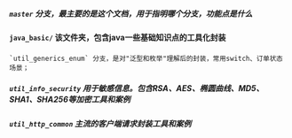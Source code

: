 ##### **`master` 分支，最主要的是这个文档，用于指明哪个分支，功能点是什么**

#### `java_basic/` 该文件夹，包含java一些基础知识点的工具化封装
    `util_generics_enum` 分支，是对"泛型和枚举"理解后的封装，常用switch、订单状态场景；

##### `util_info_security` 用于敏感信息。包含RSA、AES、椭圆曲线、MD5、SHA1、SHA256等加密工具和案例

##### `util_http_common` 主流的客户端请求封装工具和案例

